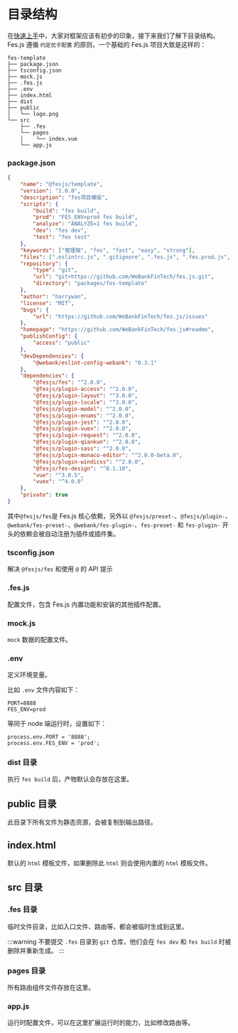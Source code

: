 # 目录结构

在[快速上手](./getting-started.html)中，大家对框架应该有初步的印象，接下来我们了解下目录结构。Fes.js 遵循 `约定优于配置` 的原则，一个基础的 Fes.js 项目大致是这样的：

```
fes-template
├── package.json
├── tsconfig.json
├── mock.js
├── .fes.js
├── .env
├── index.html
├── dist
├── public
│   └── logo.png
└── src
    ├── .fes
    └── pages
    │    └── index.vue
    └── app.js
```

### package.json

```json
{
    "name": "@fesjs/template",
    "version": "2.0.0",
    "description": "fes项目模版",
    "scripts": {
        "build": "fes build",
        "prod": "FES_ENV=prod fes build",
        "analyze": "ANALYZE=1 fes build",
        "dev": "fes dev",
        "test": "fes test"
    },
    "keywords": ["管理端", "fes", "fast", "easy", "strong"],
    "files": [".eslintrc.js", ".gitignore", ".fes.js", ".fes.prod.js", "mock.js", "package.json", "README.md", "tsconfig.json", "/src", "/config"],
    "repository": {
        "type": "git",
        "url": "git+https://github.com/WeBankFinTech/fes.js.git",
        "directory": "packages/fes-template"
    },
    "author": "harrywan",
    "license": "MIT",
    "bugs": {
        "url": "https://github.com/WeBankFinTech/fes.js/issues"
    },
    "homepage": "https://github.com/WeBankFinTech/fes.js#readme",
    "publishConfig": {
        "access": "public"
    },
    "devDependencies": {
        "@webank/eslint-config-webank": "0.3.1"
    },
    "dependencies": {
        "@fesjs/fes": "^2.0.0",
        "@fesjs/plugin-access": "^2.0.0",
        "@fesjs/plugin-layout": "^3.0.0",
        "@fesjs/plugin-locale": "^3.0.0",
        "@fesjs/plugin-model": "^2.0.0",
        "@fesjs/plugin-enums": "^2.0.0",
        "@fesjs/plugin-jest": "^2.0.0",
        "@fesjs/plugin-vuex": "^2.0.0",
        "@fesjs/plugin-request": "^2.0.0",
        "@fesjs/plugin-qiankun": "^2.0.0",
        "@fesjs/plugin-sass": "^2.0.0",
        "@fesjs/plugin-monaco-editor": "^2.0.0-beta.0",
        "@fesjs/plugin-windicss": "^2.0.0",
        "@fesjs/fes-design": "^0.1.10",
        "vue": "^3.0.5",
        "vuex": "^4.0.0"
    },
    "private": true
}
```

其中`@fesjs/fes`是 Fes.js 核心依赖，另外以 `@fesjs/preset-`、`@fesjs/plugin-`、`@webank/fes-preset-`、`@webank/fes-plugin-`、`fes-preset-` 和 `fes-plugin-` 开头的依赖会被自动注册为插件或插件集。

### tsconfig.json

解决 `@fesjs/fes` 和使用 `@` 的 API 提示

### .fes.js

配置文件，包含 Fes.js 内置功能和安装的其他插件配置。

### mock.js

`mock` 数据的配置文件。

### .env

定义环境变量。

比如 `.env` 文件内容如下：

```
PORT=8888
FES_ENV=prod
```

等同于 node 端运行时，设置如下：

```
process.env.PORT = '8888';
process.env.FES_ENV = 'prod';
```

### dist 目录

执行 `fes build` 后，产物默认会存放在这里。

## public 目录

此目录下所有文件为静态资源，会被复制到输出路径。

## index.html

默认的 `html` 模板文件，如果删除此 `html` 则会使用内置的 `html` 模板文件。

## src 目录

### .fes 目录

临时文件目录，比如入口文件、路由等，都会被临时生成到这里。

:::warning
不要提交 `.fes` 目录到 `git` 仓库，他们会在 `fes dev` 和 `fes build` 时被删除并重新生成。
:::

### pages 目录

所有路由组件文件存放在这里。

### app.js

运行时配置文件，可以在这里扩展运行时的能力，比如修改路由等。

